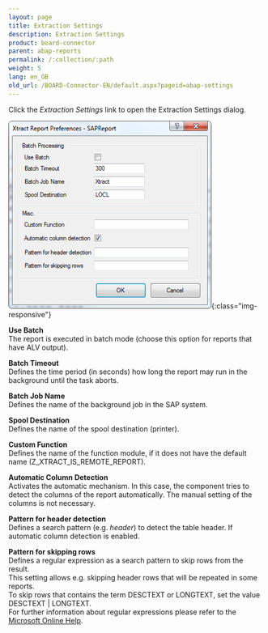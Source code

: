 ```yaml
---
layout: page
title: Extraction Settings
description: Extraction Settings
product: board-connector
parent: abap-reports
permalink: /:collection/:path
weight: 5
lang: en_GB
old_url: /BOARD-Connector-EN/default.aspx?pageid=abap-settings
---
```


Click the *Extraction Settings* link to open the Extraction Settings dialog.

![Report-Extraction-Settings](/img/content/Report-Extraction-Settings.jpg){:class="img-responsive"}


**Use Batch**<br>
The report is executed in batch mode (choose this option for reports that have ALV output).

**Batch Timeout**<br>
Defines the time period (in seconds) how long the report may run in the background until the task aborts.

**Batch Job Name**<br>
Defines the name of the background job in the SAP system.

**Spool Destination**<br>
Defines the name of the spool destination (printer).

**Custom Function**<br>
Defines the name of the function module, if it does not have the default name (Z_XTRACT_IS_REMOTE_REPORT).

**Automatic Column Detection**<br>
Activates the automatic mechanism. In this case, the component tries to detect the columns of the report automatically. The manual setting of the columns is not necessary.

**Pattern for header detection**<br>
Defines a search pattern (e.g. *header*) to detect the table header. If automatic column detection is enabled.

**Pattern for skipping rows**<br>
Defines a regular expression as a search pattern to skip rows from the result.  <br>
This setting allows e.g. skipping header rows that will be repeated in some reports. <br>
To skip rows that contains the term DESCTEXT or LONGTEXT, set the value DESCTEXT | LONGTEXT. <br>
For further information about regular expressions please refer to the [Microsoft Online Help]().